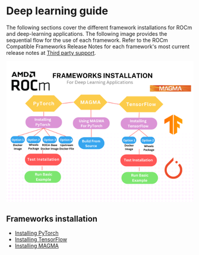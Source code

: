 # Deep learning guide

The following sections cover the different framework installations for ROCm and
deep-learning applications. The following image provides
the sequential flow for the use of each framework. Refer to the ROCm Compatible
Frameworks Release Notes for each framework's most current release notes at
[Third party support](../about/compatibility/3rd-party-support-matrix.md).

![ROCm Compatible Frameworks Flowchart](../data/install/magma-install/magma005.png "ROCm Compatible Frameworks")

## Frameworks installation

* [Installing PyTorch](../install/pytorch-install.md)
* [Installing TensorFlow](../install/tensorflow-install.md)
* [Installing MAGMA](../install/magma-install.md)
